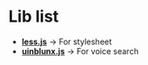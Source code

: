 # Lib list

* **[less.js](https://github.com/less/less.js)** -> For stylesheet
* **[uinblunx.js](https://github.com/NriotHrreion/uinblunx.js)** -> For voice search